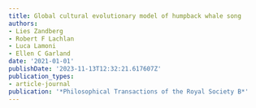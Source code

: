 ```yaml
---
title: Global cultural evolutionary model of humpback whale song
authors:
- Lies Zandberg
- Robert F Lachlan
- Luca Lamoni
- Ellen C Garland
date: '2021-01-01'
publishDate: '2023-11-13T12:32:21.617607Z'
publication_types:
- article-journal
publication: '*Philosophical Transactions of the Royal Society B*'
---
```

